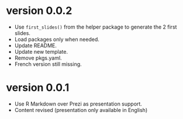 # version 0.0.2

* Use `first_slides()` from the helper package to generate the 2 first slides.
* Load packages only when needed.
* Update README.
* Update new template.
* Remove pkgs.yaml.
* French version still missing.


# version 0.0.1

* Use R Markdown over Prezi as presentation support.
* Content revised (presentation only available in English)